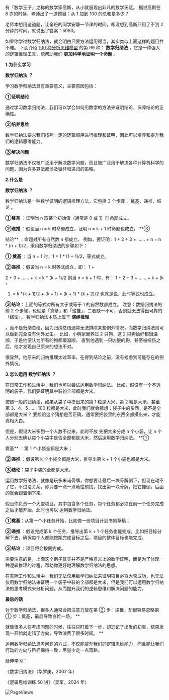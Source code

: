 有「数学王子」之称的数学家高斯，从小就展现出非凡的数学天赋。  据说高斯在 8 岁的时候，老师出了一道题目：从 1 加到 100 的总和是多少？

老师本想用这道题，让全班的同学安静一节课的时间，却没想到高斯只用了不到 2 分钟的时间，就说出了答案：5050。

如果你学过数学归纳法，就会明白只要方法运用得当，其实类似上面这样的题目并不难。  下面介绍 [100 种分析思维模型](https://mp.weixin.qq.com/mp/appmsgalbum?__biz=MzA4ODE2OTIxMw==&action=getalbum&album_id=1701638273011351554#wechat_redirect) 的第 99 种： **数学归纳法** ，它是一种强大的逻辑推理工具，能帮助我们 **更加科学地证明一个命题** 。

**1.为什么学习**

**数学归纳法** **？**

 学习数学归纳法具有重要意义，主要原因包括： 

**①证明结论**

通过学习数学归纳法，我们可以学会如何用数学的方法来证明结论，保障结论的正确性。 

**②培养思维**

数学归纳法要求我们按照一定的逻辑顺序进行推理和证明，因此可以培养和提升我们的逻辑思维能力。 

**③解决问题**

数学归纳法不仅被广泛用于解决数学问题，而且被广泛用于解决各种计算机科学的问题，因为许多算法都涉及循环和递归的策略。

**2.什么是**

**数学归纳法** **？**

 数学归纳法是一种数学证明的逻辑推理方法，它包括 3 个步骤：  奠基、递推、结论  。 

**①奠基** ：证明当 n 取某个初始值（通常是 0 或 1）时命题成立。 

**②递推** ：假设当 n = k 时命题成立，证明 n = k + 1 时命题也成立。  **③

结论** ：命题对所有自然数 n 都成立。  例如，要证明：1 + 2 + 3 + …… + n = n * (n + 1)/2，采用数学归纳法的步骤如下：

**① 奠基** ：当 n = 1 时，1 = 1 * (1 + 1)/2，等式成立。 

**②递推** ：假设当 n = k 时等式成立，即：  1 +

2 + 3 + …… + k = k * (k + 1)/2  则当 n = k + 1 时，有：  1 + 2 + 3 + …… + k + (k +

1) = k *(k + 1)/2 + (k + 1) = (k + 1) * (k + 2)/2  也就是说，此时等式也成立。 

**③结论**：上面的等式对所有大于或等于 1 的自然数都成立。  注意：数据归纳法的前 2 个步骤，也就是「奠基」和「递推」，二者缺一不可，否则就无法得出可靠的「结论」。  数学归纳法本质上属于 **演绎推理**

，而不是归纳总结，因为归纳总结通常无法排除某些例外情况，而数学归纳法则可以做到完全没有例外发生。  比如，小明家里养过 2 只狗，这 2 只狗恰好都很温顺，于是他便认为所有的狗都很温顺。  直到他遇到一只凶狠的狗，甚至被咬伤之后，他才发现自己原来的想法不对。

很显然，他原来的归纳推理太过草率，在得到结论之前，没有考虑到可能存在的例外情况。

**3.怎么运用** **数学归纳法** **？**

在日常工作和生活中，我们也可以尝试运用数学归纳法。  比如，假设有一个不透明的袋子，我们要证明其中装的全部都是大米。

按照一般的归纳法，如果从袋子中摸出来的第 1 粒是大米，第 2 粒是大米，甚至第 3、4、5 …… 100 粒都是大米，此时我们就会猜想：袋子中的东西，是不是全部都是大米？  要检验这个猜想是否正确，通常要把袋里的东西全部摸出来，才能真相大白。

但是，假设大米多到一个人数不过来，此时不放  先把大米分成 n 个小袋，让 n 个人分别去确认每个小袋中是否全部都是大米，然后运用数学归纳法。  **①

奠基** ：第 1 个小袋全都是大米； 

**②递推** ：假设第 k 个小袋全都是大米，推导出第 k + 1 个小袋也都是大米。 

**③结论**：袋子中装的全都是大米。

运用数学归纳法，就像是玩多米诺骨牌，你想要让最后一块骨牌倒下，但现在动不了它，不过没关系，你只要一点一点地往前找，找出第一块骨牌，把它推倒，后面的就会跟着倒下来。

假设你负责一个大型项目，其中包含多个任务，每个任务都必须在前一个任务完成之后才能开始，此时也可以  运用数学归纳法。 

**①奠基**：从第一个小任务开始，比如做一份项目计划书的草稿； 

**②递推** ：假设完成第 k 个任务，推导出第 k + 1 个任务也能完成。比如把目标分解下去，确保每个人都能按期完成目标之后，项目的整体目标也能完成。 

**③结论** ：项目将会按期完成。

需要注意的是，上面这个例子其实并不是严格意义上的数学证明，而是为了体现一种逻辑推理的过程，帮助你更好地理解数学归纳法的思想。

在实际工作和生活中，我们无法仅用数学归纳法来证明项目必将大获成功，也无法仅用数学归纳法来证明一个袋子中装的全部都是大米，但是我们可以运用数学归纳法的思考模式来分析问题，从而提升我们的逻辑思维和解决问题的能力。

**最后的话**

 

对于数学归纳法，很多人通常会把注意力放在第 ② 步：递推，却很容易忽略第 ① 步：奠基，最后导致白忙一场。  **

就像很多人在考虑问题的时候，往往只盯着下一步，却忘记了出发的初衷，结果发现一开始就走错了方向，导致浪费了很多时间。  **

运用数学归纳法思考问题的方式，不仅能提升我们的逻辑思维能力，而且能让我们行动的方向与目标保持一致，尽量少走一点弯路。  

延伸学习：

《数学归纳法》（华罗庚，2002 年）  

《逻辑思维训练 50 讲》（吴军，2024 年） 

![PageViews](https://visitor-badge.laobi.icu/badge?page_id=sjhfx.linji&left_text=PageViews&right_color=%2300589F)